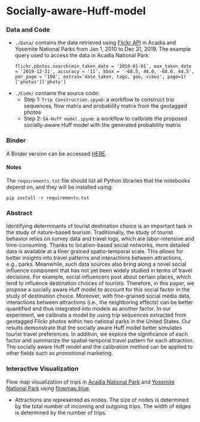 # Socially-aware-Huff-model

### Data and Code
- `./Data/` contains the data retrieved using [Flickr API](https://www.flickr.com/services/api/) in Acadia and Yosemite National Parks from Jan 1, 2010 to Dec 31, 2019. The example query used to access the data in Acadia National Park: 
  ```
  flickr.photos.search(min_taken_date = '2010-01-01', max_taken_date = '2019-12-31', accuracy = '11', bbox = '-68.5, 44.0, -68.0, 44.5', per_page = '100', extras='date_taken, tags, geo, views', page=1)['photos']['photo']
  ```
- `./Code/` contains the source code:
  - Step 1: `Trip Construction.ipynb`: a workflow to construct trip sequences, flow matrix and probability matrix from the geotagged photos
  - Step 2: `SA-Huff model.ipynb`: a workflow to calibrate the proposed socially-aware Huff model with the generated probability matrix

### Binder
A Binder version can be accessed [HERE](https://mybinder.org/v2/gh/meilinshi/Socially-aware-Huff-model/HEAD).

#### Notes
The `requirements.txt` file should list all Python libraries that the notebooks depend on, and they will be installed using:
```
pip install -r requirements.txt
```

### Abstract
Identifying determinants of tourist destination choice is an important task in the study of nature-based tourism. Traditionally, the study of tourist behavior relies on survey data and travel logs, which are labor-intensive and time-consuming. Thanks to location-based social networks, more detailed data is available at a finer grained spatio-temporal scale. This allows for better insights into travel patterns and interactions between attractions, e.g., parks. Meanwhile, such data sources also bring along a novel social influence component that has not yet been widely studied in terms of travel decisions. For example, social influencers post about certain places, which tend to influence destination choices of tourists. Therefore, in this paper, we propose a socially aware Huff model to account for this social factor in the study of destination choice. Moreover, with fine-grained social media data, interactions between attractions (i.e., the neighboring effects) can be better quantified and thus integrated into models as another factor. In our experiment, we calibrate a model by using trip sequences extracted from geotagged Flickr photos within two national parks in the United States. Our results demonstrate that the socially aware Huff model better simulates tourist travel preferences. In addition, we explore the significance of each factor and summarize the spatial-temporal travel pattern for each attraction. The socially aware Huff model and the calibration method can be applied to other fields such as promotional marketing.

### Interactive Visualization
Flow map visualization of trips in [Acadia National Park](https://flowmap.blue/from-url?flows=https://raw.githubusercontent.com/meilinshi/Socially-aware-Huff-model/master/acadia_tripflow.csv&locations=https://raw.githubusercontent.com/meilinshi/Socially-aware-Huff-model/master/acadia_attractions.csv) and [Yosemite National Park](https://flowmap.blue/from-url?flows=https://raw.githubusercontent.com/meilinshi/Socially-aware-Huff-model/master/yosemite_tripflow.csv&locations=https://raw.githubusercontent.com/meilinshi/Socially-aware-Huff-model/master/yosemite_attractions.csv) using [flowmap.blue](https://flowmap.blue/). 
- Attractions are represented as nodes. The size of nodes is determined by the total number of incoming and outgoing trips. The width of edges is determined by the number of trips.

